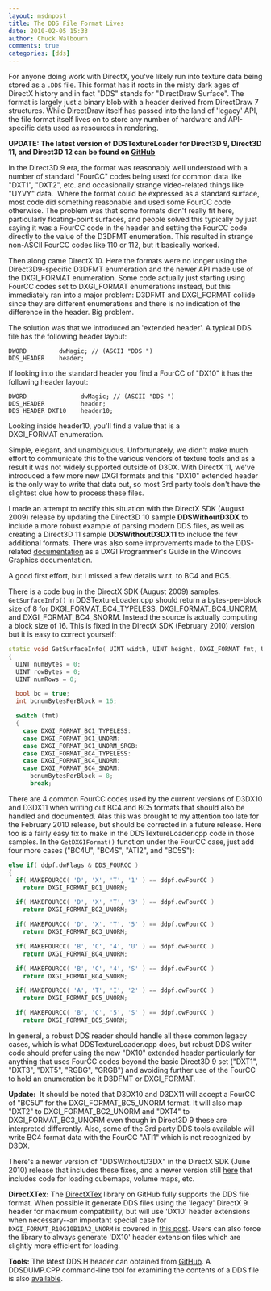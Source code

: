 ```yaml
---
layout: msdnpost
title: The DDS File Format Lives
date: 2010-02-05 15:33
author: Chuck Walbourn
comments: true
categories: [dds]
---
```

For anyone doing work with DirectX, you've likely run into texture data being stored as a ``.DDS`` file. This format has it roots in the misty dark ages of DirectX history and in fact "DDS" stands for "DirectDraw Surface". The format is largely just a binary blob with a header derived from DirectDraw 7 structures. While DirectDraw itself has passed into the land of 'legacy' API, the file format itself lives on to store any number of hardware and API-specific data used as resources in rendering.
<!--more-->

**UPDATE: The latest version of DDSTextureLoader for Direct3D 9, Direct3D 11, and Direct3D 12 can be found on [GitHub](https://github.com/microsoft/DirectXTex/tree/master/DDSTextureLoader)**

In the Direct3D 9 era, the format was reasonably well understood with a number of standard "FourCC" codes being used for common data like "DXT1", "DXT2", etc. and occasionally strange video-related things like "UYVY" data.  Where the format could be expressed as a standard surface, most code did something reasonable and used some FourCC code otherwise. The problem was that some formats didn't really fit here, particularly floating-point surfaces, and people solved this typically by just saying it was a FourCC code in the header and setting the FourCC code directly to the value of the D3DFMT enumeration. This resulted in strange non-ASCII FourCC codes like 110 or 112, but it basically worked.

Then along came DirectX 10. Here the formats were no longer using the Direct3D9-specific D3DFMT enumeration and the newer API made use of the DXGI_FORMAT enumeration. Some code actually just starting using FourCC codes set to DXGI_FORMAT enumerations instead, but this immediately ran into a major problem: D3DFMT and DXGI_FORMAT collide since they are different enumerations and there is no indication of the difference in the header. Big problem.

The solution was that we introduced an 'extended header'. A typical DDS file has the following header layout:

```
DWORD         dwMagic; // (ASCII "DDS ")
DDS_HEADER    header;
```

If looking into the standard header you find a FourCC of "DX10" it has the following header layout:

```
DWORD               dwMagic; // (ASCII "DDS ")
DDS_HEADER          header;
DDS_HEADER_DXT10    header10;
```

Looking inside header10, you'll find a value that is a DXGI_FORMAT enumeration.

Simple, elegant, and unambiguous. Unfortunately, we didn't make much effort to communicate this to the various vendors of texture tools and as a result it was not widely supported outside of D3DX. With DirectX 11, we've introduced a few more new DXGI formats and this "DX10" extended header is the only way to write that data out, so most 3rd party tools don't have the slightest clue how to process these files.

I made an attempt to rectify this situation with the DirectX SDK (August 2009) release by updating the Direct3D 10 sample <strong>DDSWithoutD3DX</strong> to include a more robust example of parsing modern DDS files, as well as creating a Direct3D 11 sample <strong>DDSWithoutD3DX11 </strong>to include the few additional formats. There was also some improvements made to the DDS-related [documentation](https://docs.microsoft.com/en-us/windows/desktop/direct3ddds/dx-graphics-dds-pguide) as a DXGI Programmer's Guide in the Windows Graphics documentation.</span>

A good first effort, but I missed a few details w.r.t. to BC4 and BC5.

There is a code bug in the DirectX SDK (August 2009) samples. ``GetSurfaceInfo()`` in DDSTextureLoader.cpp should return a bytes-per-block size of 8 for DXGI_FORMAT_BC4_TYPELESS, DXGI_FORMAT_BC4_UNORM, and DXGI_FORMAT_BC4_SNORM. Instead the source is actually computing a block size of 16. This is fixed in the DirectX SDK (February 2010) version but it is easy to correct yourself:

```cpp
static void GetSurfaceInfo( UINT width, UINT height, DXGI_FORMAT fmt, UINT* pNumBytes, UINT* pRowBytes, UINT* pNumRows )
{
  UINT numBytes = 0;
  UINT rowBytes = 0;
  UINT numRows = 0;

  bool bc = true;
  int bcnumBytesPerBlock = 16;

  switch (fmt)
  {
    case DXGI_FORMAT_BC1_TYPELESS:
    case DXGI_FORMAT_BC1_UNORM:
    case DXGI_FORMAT_BC1_UNORM_SRGB:
    case DXGI_FORMAT_BC4_TYPELESS:
    case DXGI_FORMAT_BC4_UNORM:
    case DXGI_FORMAT_BC4_SNORM:
      bcnumBytesPerBlock = 8;
      break;
```

There are 4 common FourCC codes used by the current versions of D3DX10 and D3DX11 when writing out BC4 and BC5 formats that should also be handled and documented. Alas this was brought to my attention too late for the February 2010 release, but should be corrected in a future release. Here too is a fairly easy fix to make in the DDSTextureLoader.cpp code in those samples. In the ``GetDXGIFormat()`` function under the FourCC case, just add four more cases ("BC4U", "BC4S", "ATI2", and "BC5S"):

```cpp
else if( ddpf.dwFlags & DDS_FOURCC )
{
  if( MAKEFOURCC( 'D', 'X', 'T', '1' ) == ddpf.dwFourCC )
    return DXGI_FORMAT_BC1_UNORM;

  if( MAKEFOURCC( 'D', 'X', 'T', '3' ) == ddpf.dwFourCC )
    return DXGI_FORMAT_BC2_UNORM;

  if( MAKEFOURCC( 'D', 'X', 'T', '5' ) == ddpf.dwFourCC )
    return DXGI_FORMAT_BC3_UNORM;

  if( MAKEFOURCC( 'B', 'C', '4', 'U' ) == ddpf.dwFourCC )
    return DXGI_FORMAT_BC4_UNORM;

  if( MAKEFOURCC( 'B', 'C', '4', 'S' ) == ddpf.dwFourCC )
    return DXGI_FORMAT_BC4_SNORM;

  if( MAKEFOURCC( 'A', 'T', 'I', '2' ) == ddpf.dwFourCC )
    return DXGI_FORMAT_BC5_UNORM;

  if( MAKEFOURCC( 'B', 'C', '5', 'S' ) == ddpf.dwFourCC )
    return DXGI_FORMAT_BC5_SNORM;
```

In general, a robust DDS reader should handle all these common legacy cases, which is what DDSTextureLoader.cpp does, but robust DDS writer code should prefer using the new "DX10" extended header particularly for anything that uses FourCC codes beyond the basic Direct3D 9 set ("DXT1", "DXT3", "DXT5", "RGBG", "GRGB") and avoiding further use of the FourCC to hold an enumeration be it D3DFMT or DXGI_FORMAT.

<strong>Update:</strong>  It should be noted that D3DX10 and D3DX11 will accept a FourCC of "BC5U" for the DXGI_FORMAT_BC5_UNORM format. It will also map "DXT2" to DXGI_FORMAT_BC2_UNORM and "DXT4" to DXGI_FORMAT_BC3_UNORM even though in Direct3D 9 these are interpreted differently. Also, some of the 3rd party DDS tools available will write BC4 format data with the FourCC "ATI1" which is not recognized by D3DX.

There's a newer version of "DDSWithoutD3DX" in the DirectX SDK (June 2010) release that includes these fixes, and a newer version still [here](https://walbourn.github.io/ddswithoutd3dx-sample-update/) that includes code for loading cubemaps, volume maps, etc.

<strong>DirectXTex:</strong> The [DirectXTex](http://go.microsoft.com/fwlink/?LinkId=248926) library on GitHub fully supports the DDS file format. When possible it generate DDS files using the 'legacy' DirectX 9 header for maximum compatibility, but will use 'DX10' header extensions when necessary--an important special case for <code>DXGI_FORMAT_R10G10B10A2_UNORM</code> is covered in [this post](https://walbourn.github.io/dds-update-and-1010102-problems/). Users can also force the library to always generate 'DX10' header extension files which are slightly more efficient for loading.

<strong>Tools:</strong> The latest DDS.H header can obtained from [GitHub](https://github.com/Microsoft/DirectXTex/blob/master/DirectXTex/DDS.h). A DDSDUMP.CPP command-line tool for examining the contents of a DDS file is also [available](https://raw.githubusercontent.com/wiki/Microsoft/DirectXTex/ddsdump.cpp).
